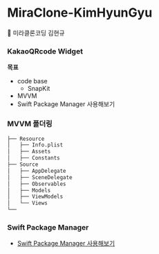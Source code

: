 # MiraClone-KimHyunGyu
🧚 미라클론코딩 김현규

### KakaoQRcode Widget
**목표**
- code base
    - SnapKit
- MVVM
- Swift Package Manager 사용해보기

### MVVM 폴더링

```bash
├── Resource
│   ├── Info.plist
│   ├── Assets
│   ├── Constants
├── Source
│   ├── AppDelegate
│   ├── SceneDelegate
│   ├── Observables
│   ├── Models
│   ├── ViewModels
│   └── Views
└── 
``` 

### Swift Package Manager
- [Swift Package Manager 사용해보기](https://github.com/28th-SOPT-iOS-CloneCoding/MiraClone-KimHyunGyu/wiki/💨-Swift-Package-Manager-를-사용해보자)
